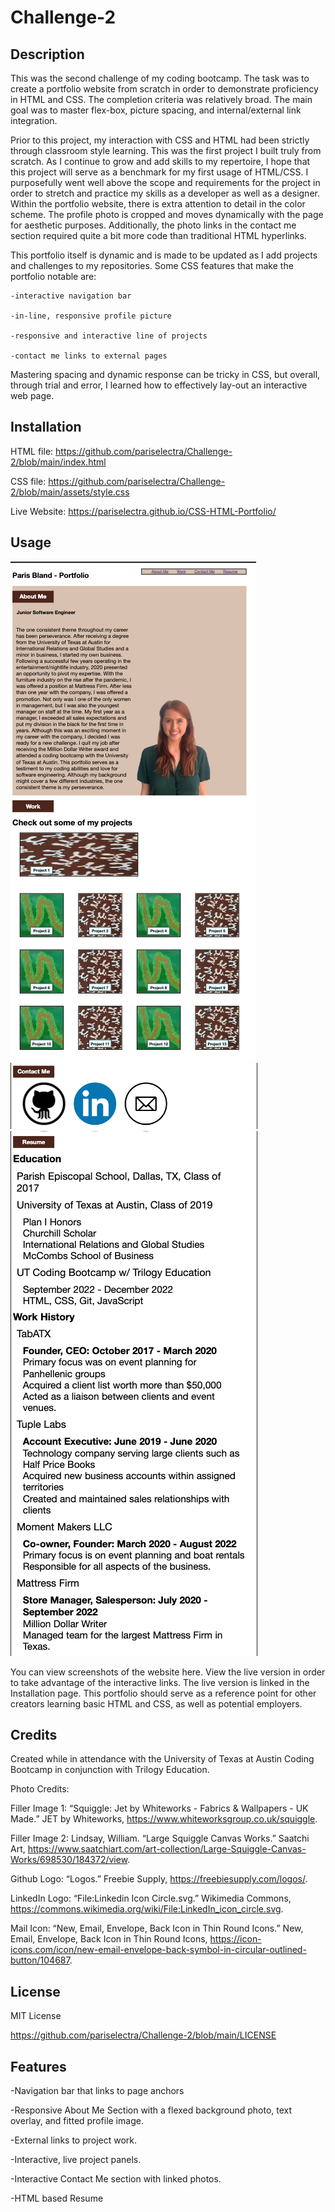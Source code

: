 # Challenge-2

## Description
This was the second challenge of my coding bootcamp. The task was to create a portfolio website from scratch in order to demonstrate proficiency in HTML and CSS.  The completion criteria was relatively broad. The main goal was to master flex-box, picture spacing, and internal/external link integration.

Prior to this project, my interaction with CSS and HTML had been strictly through classroom style learning. This was the first project I built truly from scratch. As I continue to grow and add skills to my repertoire, I hope that this project will serve as a benchmark for my first usage of HTML/CSS. I purposefully went well above the scope and requirements for the project in order to stretch and practice my skills as a developer as well as a designer. Within the portfolio website, there is extra attention to detail in the color scheme. The profile photo is cropped and moves dynamically with the page for aesthetic purposes. Additionally, the photo links in the contact me section required quite a bit more code than traditional HTML hyperlinks.

This portfolio itself is dynamic and is made to be updated as I add projects and challenges to my repositories. Some CSS features that make the portfolio notable are:
	
    -interactive navigation bar

	-in-line, responsive profile picture

	-responsive and interactive line of projects

	-contact me links to external pages

Mastering spacing and dynamic response can be tricky in CSS, but overall, through trial and error, I learned how to effectively lay-out an interactive web page.

## Installation

HTML file: https://github.com/pariselectra/Challenge-2/blob/main/index.html

CSS file: https://github.com/pariselectra/Challenge-2/blob/main/assets/style.css

Live Website: https://pariselectra.github.io/CSS-HTML-Portfolio/

## Usage
![Live Website 1](images/Screen%20Shot%202022-09-27%20at%205.26.09%20PM.png)
![Live Website 2](images/Screen%20Shot%202022-09-27%20at%205.26.41%20PM.png)
![Live Website 3](images/Screen%20Shot%202022-09-27%20at%205.26.50%20PM.png)

You can view screenshots of the website here. View the live version in order to take advantage of the interactive links. The live version is linked in the Installation page. This portfolio should serve as a reference point for other creators learning basic HTML and CSS, as well as potential employers.


## Credits
Created while in attendance with the University of Texas at Austin Coding Bootcamp in conjunction with Trilogy Education.

Photo Credits:

Filler Image 1: 
“Squiggle: Jet by Whiteworks - Fabrics &amp; Wallpapers - UK Made.” JET by Whiteworks, https://www.whiteworksgroup.co.uk/squiggle. 

Filler Image 2: 
Lindsay, William. “Large Squiggle Canvas Works.” Saatchi Art, https://www.saatchiart.com/art-collection/Large-Squiggle-Canvas-Works/698530/184372/view. 

Github Logo: 
“Logos.” Freebie Supply, https://freebiesupply.com/logos/. 

LinkedIn Logo: 
“File:Linkedin Icon Circle.svg.” Wikimedia Commons, https://commons.wikimedia.org/wiki/File:LinkedIn_icon_circle.svg. 

Mail Icon: 
“New, Email, Envelope, Back Icon in Thin Round Icons.” New, Email, Envelope, Back Icon in Thin Round Icons, https://icon-icons.com/icon/new-email-envelope-back-symbol-in-circular-outlined-button/104687. 

## License
MIT License

https://github.com/pariselectra/Challenge-2/blob/main/LICENSE

## Features

-Navigation bar that links to page anchors

-Responsive About Me Section with a flexed background photo, text overlay, and fitted profile image.

-External links to project work.

-Interactive, live project panels.

-Interactive Contact Me section with linked photos.

-HTML based Resume
